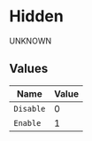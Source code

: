 # Hidden

UNKNOWN


## Values

| Name      | Value     |
| --------- | --------- |
| `Disable` | 0         |
| `Enable`  | 1         |
